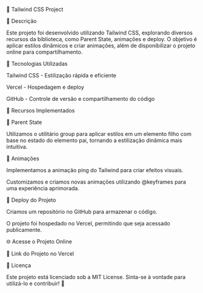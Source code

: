 🚀 Tailwind CSS Project

📌 Descrição

Este projeto foi desenvolvido utilizando Tailwind CSS, explorando diversos recursos da biblioteca, como Parent State, animações e deploy. O objetivo é aplicar estilos dinâmicos e criar animações, além de disponibilizar o projeto online para compartilhamento.

📂 Tecnologias Utilizadas

Tailwind CSS - Estilização rápida e eficiente

Vercel - Hospedagem e deploy

GitHub - Controle de versão e compartilhamento do código

🎨 Recursos Implementados

🔹 Parent State

Utilizamos o utilitário group para aplicar estilos em um elemento filho com base no estado do elemento pai, tornando a estilização dinâmica mais intuitiva.

🔹 Animações

Implementamos a animação ping do Tailwind para criar efeitos visuais.

Customizamos e criamos novas animações utilizando @keyframes para uma experiência aprimorada.

🔹 Deploy do Projeto

Criamos um repositório no GitHub para armazenar o código.

O projeto foi hospedado no Vercel, permitindo que seja acessado publicamente.

🌐 Acesse o Projeto Online

🔗 Link do Projeto no Vercel

📜 Licença

Este projeto está licenciado sob a MIT License. Sinta-se à vontade para utilizá-lo e contribuir! 🚀
